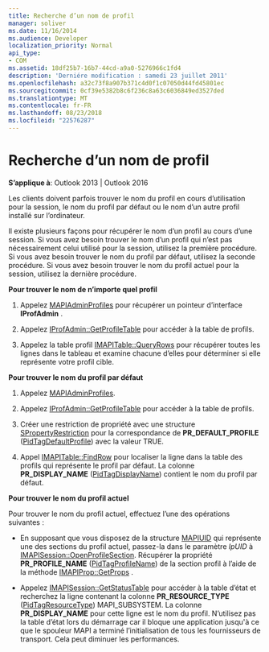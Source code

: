 ```yaml
---
title: Recherche d’un nom de profil
manager: soliver
ms.date: 11/16/2014
ms.audience: Developer
localization_priority: Normal
api_type:
- COM
ms.assetid: 18df25b7-16b7-44cd-a9a0-5276966c1fd4
description: 'Derniére modification : samedi 23 juillet 2011'
ms.openlocfilehash: a32c73f8a907b371c4d0f1c07050d44fd45801ec
ms.sourcegitcommit: 0cf39e5382b8c6f236c8a63c6036849ed3527ded
ms.translationtype: MT
ms.contentlocale: fr-FR
ms.lasthandoff: 08/23/2018
ms.locfileid: "22576287"
---
```

# <a name="finding-a-profile-name"></a>Recherche d’un nom de profil

  
  
**S’applique à**: Outlook 2013 | Outlook 2016 
  
Les clients doivent parfois trouver le nom du profil en cours d’utilisation pour la session, le nom du profil par défaut ou le nom d’un autre profil installé sur l’ordinateur.
  
Il existe plusieurs façons pour récupérer le nom d’un profil au cours d’une session. Si vous avez besoin trouver le nom d’un profil qui n’est pas nécessairement celui utilisé pour la session, utilisez la première procédure. Si vous avez besoin trouver le nom du profil par défaut, utilisez la seconde procédure. Si vous avez besoin trouver le nom du profil actuel pour la session, utilisez la dernière procédure. 
  
 **Pour trouver le nom de n’importe quel profil**
  
1. Appelez [MAPIAdminProfiles](mapiadminprofiles.md) pour récupérer un pointeur d’interface **IProfAdmin** . 
    
2. Appelez [IProfAdmin::GetProfileTable](iprofadmin-getprofiletable.md) pour accéder à la table de profils. 
    
3. Appelez la table profil [IMAPITable::QueryRows](imapitable-queryrows.md) pour récupérer toutes les lignes dans le tableau et examine chacune d’elles pour déterminer si elle représente votre profil cible. 
    
 **Pour trouver le nom du profil par défaut**
  
1. Appelez [MAPIAdminProfiles](mapiadminprofiles.md).
    
2. Appelez [IProfAdmin::GetProfileTable](iprofadmin-getprofiletable.md) pour accéder à la table de profils. 
    
3. Créer une restriction de propriété avec une structure [SPropertyRestriction](spropertyrestriction.md) pour la correspondance de **PR_DEFAULT_PROFILE** ([PidTagDefaultProfile](pidtagdefaultprofile-canonical-property.md)) avec la valeur TRUE.
    
4. Appel [IMAPITable::FindRow](imapitable-findrow.md) pour localiser la ligne dans la table des profils qui représente le profil par défaut. La colonne **PR_DISPLAY_NAME** ([PidTagDisplayName](pidtagdisplayname-canonical-property.md)) contient le nom du profil par défaut.
    
 **Pour trouver le nom du profil actuel**
  
Pour trouver le nom du profil actuel, effectuez l’une des opérations suivantes :
  
- En supposant que vous disposez de la structure [MAPIUID](mapiuid.md) qui représente une des sections du profil actuel, passez-la dans le paramètre _lpUID_ à [IMAPISession::OpenProfileSection](imapisession-openprofilesection.md). Récupérer la propriété **PR_PROFILE_NAME** ([PidTagProfileName](pidtagprofilename-canonical-property.md)) de la section profil à l’aide de la méthode [IMAPIProp::GetProps](imapiprop-getprops.md) . 
    
- Appelez [IMAPISession::GetStatusTable](imapisession-getstatustable.md) pour accéder à la table d’état et recherchez la ligne contenant la colonne **PR_RESOURCE_TYPE** ([PidTagResourceType](pidtagresourcetype-canonical-property.md)) MAPI_SUBSYSTEM. La colonne **PR_DISPLAY_NAME** pour cette ligne est le nom du profil. N’utilisez pas la table d’état lors du démarrage car il bloque une application jusqu'à ce que le spouleur MAPI a terminé l’initialisation de tous les fournisseurs de transport. Cela peut diminuer les performances. 
    

